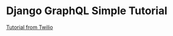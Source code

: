 # Django GraphQL Simple Tutorial

[Tutorial from Twilio](https://www.twilio.com/blog/graphql-apis-django-graphene)
